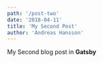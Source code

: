 ```yaml
---
path: '/post-two'
date: '2018-04-11'
title: 'My Second Post'
author: 'Andreas Hansson'
---
```


My Second blog post in **Gatsby**
